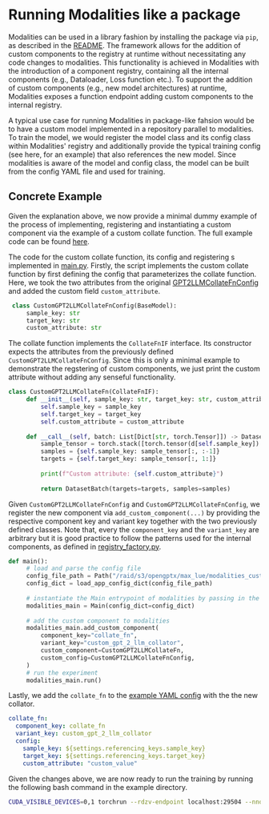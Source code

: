 # Running Modalities like a package

Modalities can be used in a library fashion by installing the package via `pip`, as described in the [README](https://github.com/Modalities/modalities?tab=readme-ov-file#installation). The framework allows for the addition of custom components to the registry at runtime without necessitating any code changes to modalities. This functionality is achieved in Modalities with the introduction of a component registry, containing all the internal components (e.g., Dataloader, Loss function etc.). To support the addition of custom components (e.g., new model architectures) at runtime, Modalities exposes a function endpoint adding custom components to the internal registry. 

A  typical use case for running Modalities in package-like fahsion would be to have a custom model implemented in a repository parallel to modalities. To train the model, we would register the model class and its config class  within Modalities' registry and additionally provide the typical training config (see here, for an example) that also references the new model. Since modalities is aware of the model and config class, the model can be built from the config YAML file and used for training.

## Concrete Example

Given the explanation above, we now provide a minimal dummy example of the process of implementing, registering and instantiating a custom component via the example of a custom collate function. 
The full example code can be found [here](https://github.com/Modalities/modalities/tree/hierarchical_instantiation/examples/library_usage).

The code for the custom collate function, its config and registering s implemented in 
[main.py](https://github.com/Modalities/modalities/blob/hierarchical_instantiation/examples/library_usage/main.py). Firstly, the script implements the custom collate function by first defining the config that parameterizes the collate function. Here, we took the two attributes from the original [GPT2LLMCollateFnConfig]() and added the custom field `custom_attribute`.

```python
 class CustomGPT2LLMCollateFnConfig(BaseModel): 
     sample_key: str 
     target_key: str 
     custom_attribute: str 
```

The collate function implements the `CollateFnIF` interface. Its constructor expects the attributes from the previously defined `CustomGPT2LLMCollateFnConfig`. Since this is only a minimal example to demonstrate the regstering of custom components, we just print the custom attribute without adding any senseful functionality. 

```python
class CustomGPT2LLMCollateFn(CollateFnIF): 
     def __init__(self, sample_key: str, target_key: str, custom_attribute: str): 
         self.sample_key = sample_key 
         self.target_key = target_key 
         self.custom_attribute = custom_attribute 
  
     def __call__(self, batch: List[Dict[str, torch.Tensor]]) -> DatasetBatch: 
         sample_tensor = torch.stack([torch.tensor(d[self.sample_key]) for d in batch]) 
         samples = {self.sample_key: sample_tensor[:, :-1]} 
         targets = {self.target_key: sample_tensor[:, 1:]} 
  
         print(f"Custom attribute: {self.custom_attribute}") 
  
         return DatasetBatch(targets=targets, samples=samples)
```

Given `CustomGPT2LLMCollateFnConfig` and `CustomGPT2LLMCollateFnConfig`, we register the new component via `add_custom_component(...)` by providing the respective component key and variant key together with the two previously defined classes. Note that, every the `component_key` and the `variant_key` are arbitrary but it is good practice to follow the patterns used for the internal components, as defined in [registry_factory.py](https://github.com/Modalities/modalities/blob/hierarchical_instantiation/src/modalities/registry/registry_factory.py#L55).

```python
def main(): 
     # load and parse the config file 
     config_file_path = Path("/raid/s3/opengptx/max_lue/modalities_custom/config_lorem_ipsum.yaml") 
     config_dict = load_app_config_dict(config_file_path) 
  
     # instantiate the Main entrypoint of modalities by passing in the config 
     modalities_main = Main(config_dict=config_dict) 
  
     # add the custom component to modalities 
     modalities_main.add_custom_component( 
         component_key="collate_fn", 
         variant_key="custom_gpt_2_llm_collator", 
         custom_component=CustomGPT2LLMCollateFn, 
         custom_config=CustomGPT2LLMCollateFnConfig, 
     ) 
     # run the experiment 
     modalities_main.run() 
```

Lastly, we add the `collate_fn` to the [example YAML config](https://github.com/Modalities/modalities/blob/hierarchical_instantiation/examples/library_usage/config_lorem_ipsum.yaml) with the the new collator.
```yaml
collate_fn:  
  component_key: collate_fn
  variant_key: custom_gpt_2_llm_collator
  config:
    sample_key: ${settings.referencing_keys.sample_key}
    target_key: ${settings.referencing_keys.target_key}
    custom_attribute: "custom_value"
```

Given the changes above, we are now ready to run the training by running the following bash command in the example directory.
```sh
CUDA_VISIBLE_DEVICES=0,1 torchrun --rdzv-endpoint localhost:29504 --nnodes 1 --nproc_per_node 2 main.py
```


